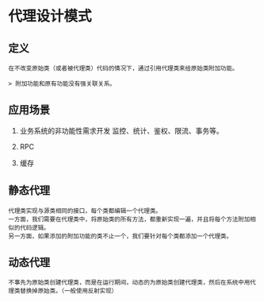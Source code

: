 # 代理设计模式

## 定义

    在不改变原始类（或者被代理类）代码的情况下，通过引用代理类来给原始类附加功能。

    > 附加功能和原有功能没有强关联关系。

## 应用场景


1. 业务系统的非功能性需求开发
    监控、统计、鉴权、限流、事务等。

2. RPC
3. 缓存

## 静态代理

    代理类实现与源类相同的接口，每个类都编辑一个代理类。
    一方面，我们需要在代理类中，将原始类的所有方法，都重新实现一遍，并且将每个方法附加相似的代码逻辑。
    另一方面，如果添加的附加功能的类不止一个，我们要针对每个类都添加一个代理类。

## 动态代理

    不事先为原始类创建代理类，而是在运行期间，动态的为原始类创建代理类，然后在系统中用代理类替换掉原始类。（一般使用反射实现）